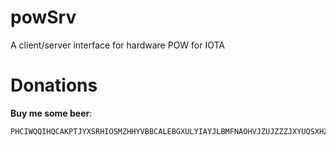 # powSrv
A client/server interface for hardware POW for IOTA

# Donations
**Buy me some beer**:

```raw
PHCIWQQIHQCAKPTJYXSRHIOSMZHHYVBBCALEBGXULYIAYJLBMFNAOHVJZUJZZZJXYUQSXHZZAKUBVLUDCE9AK9ZNVW
```
